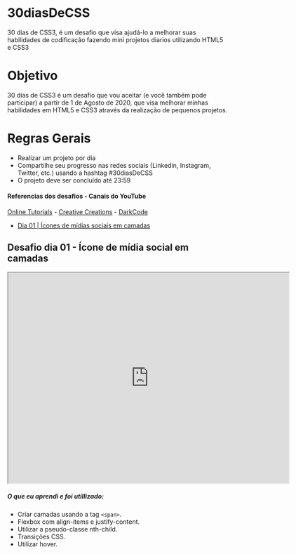 # 30diasDeCSS

 30 dias de CSS3, é um desafio que visa ajudá-lo a melhorar suas habilidades de codificação fazendo mini projetos diarios utilizando HTML5 e CSS3 

 # Objetivo

30 dias de CSS3 é um desafio que vou aceitar (e você também pode participar) a partir de 1 de Agosto de 2020, que visa melhorar minhas habilidades em HTML5 e CSS3 através da realização de pequenos projetos.

# Regras Gerais

* Realizar um projeto por dia
* Compartilhe seu progresso nas redes sociais (Linkedin, Instagram, Twitter, etc.) usando a hashtag #30diasDeCSS
* O projeto deve ser concluído até 23:59

#### Referencias dos desafios - Canais do YouTube

[Online Tutorials](https://www.youtube.com/channel/UCbwXnUipZsLfUckBPsC7Jog) - 
[Creative Creations](https://www.youtube.com/channel/UCOKmVksbzoKJKmtu7rlEM1A) - 
[DarkCode](https://www.youtube.com/channel/UCD3KVjbb7aq2OiOffuungzw)

* [Dia 01 | Ícones de mídias sociais em camadas](#id01)

##  Desafio dia 01 - Ícone de mídia social em camadas <a name="id01"></a>

<iframe src="https://drive.google.com/file/d/1YO7Ds2kSXtqXAlYbv-lOhOlXd1WKHOAH/preview" width="640" height="480"></iframe>

##### O que eu aprendi e foi utillizado: 

* Criar camadas usando a tag `<span>`.
* Flexbox com align-items e justify-content.
* Utilizar a pseudo-classe nth-child.
* Transições CSS.
* Utilizar hover.




